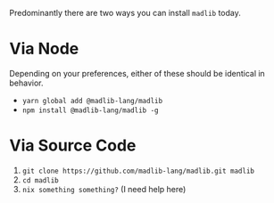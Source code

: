 Predominantly there are two ways you can install `madlib` today.

# Via Node

Depending on your preferences, either of these should be identical in behavior. 
- `yarn global add @madlib-lang/madlib`
- `npm install @madlib-lang/madlib -g`

# Via Source Code

1. `git clone https://github.com/madlib-lang/madlib.git madlib`
2. `cd madlib`
3. `nix something something?` (I need help here)
